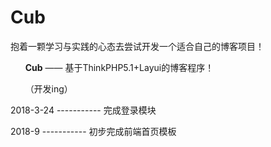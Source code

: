 # Cub
抱着一颗学习与实践的心态去尝试开发一个适合自己的博客项目！

&nbsp; &nbsp; &nbsp; <b>Cub</b> —— 基于ThinkPHP5.1+Layui的博客程序！

&nbsp; &nbsp; &nbsp; （开发ing）

2018-3-24 ----------- 完成登录模块

2018-9  ----------- 初步完成前端首页模板
